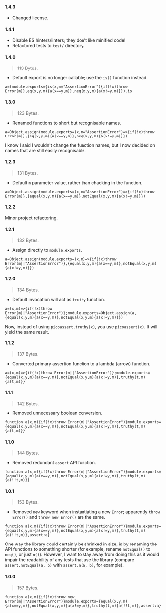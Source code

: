 
#### 1.4.3

- Changed license.

#### 1.4.1

- Disable ES hinters/linters; they don't like minified code!
- Refactored tests to `test/` directory.

#### 1.4.0

> 113 Bytes.

- Default export is no longer callable; use the `is()` function instead.

`a=(module.exports={is(x,m="AssertionError"){if(!x)throw Error(m)},eq(x,y,m){a(x==y,m)},neq(x,y,m){a(x!=y,m)}}).is`

#### 1.3.0

> 123 Bytes.

- Renamed functions to short but recognisable names.

`a=Object.assign(module.exports=(x,m="AssertionError")=>{if(!x)throw Error(m)},{eq(x,y,m){a(x==y,m)},neq(x,y,m){a(x!=y,m)}})`

I know I said I wouldn't change the function names, but I now decided on names
that are still easily recognisable.

#### 1.2.3

> 131 Bytes.

- Default `m` parameter value, rather than chacking in the function.

`a=Object.assign(module.exports=(x,m="AssertionError")=>{if(!x)throw Error(m)},{equal(x,y,m){a(x==y,m)},notEqual(x,y,m){a(x!=y,m)}})`

#### 1.2.2

Minor project refactoring.

#### 1.2.1

> 132 Bytes.

- Assign directly to `module.exports`.

`a=Object.assign(module.exports=(x,m)=>{if(!x)throw Error(m||"AssertionError")},{equal(x,y,m){a(x==y,m)},notEqual(x,y,m){a(x!=y,m)}})`

#### 1.2.0

> 134 Bytes.

- Default invocation will act as `truthy` function.

`a=(x,m)=>{if(!x)throw Error(m||"AssertionError")};module.exports=Object.assign(a,{equal(x,y,m){a(x==y,m)},notEqual(x,y,m){a(x!=y,m)}})`

Now, instead of using `picoassert.truthy(x)`, you use `picoassert(x)`. It will
yield the same result.

#### 1.1.2

> 137 Bytes.

- Converted primary assertion function to a lambda (arrow) function.

`a=(x,m)=>{if(!x)throw Error(m||"AssertionError")};module.exports={equal(x,y,m){a(x==y,m)},notEqual(x,y,m){a(x!=y,m)},truthy(t,m){a(t,m)}}`

#### 1.1.1

> 142 Bytes.

- Removed unnecessary boolean conversion.

`function a(x,m){if(!x)throw Error(m||"AssertionError")}module.exports={equal(x,y,m){a(x==y,m)},notEqual(x,y,m){a(x!=y,m)},truthy(t,m){a(t,m)}}`

#### 1.1.0

> 144 Bytes.

- Removed redundant `assert` API function.

`function a(x,m){if(!x)throw Error(m||"AssertionError")}module.exports={equal(x,y,m){a(x==y,m)},notEqual(x,y,m){a(x!=y,m)},truthy(t,m){a(!!t,m)}}`


#### 1.0.1

> 153 Bytes.

- Removed `new` keyword when instantiating a new `Error`; apparently
  `throw Error()` and `throw new Error()` are the same.

`function a(x,m){if(!x)throw Error(m||"AssertionError")}module.exports={equal(x,y,m){a(x==y,m)},notEqual(x,y,m){a(x!=y,m)},truthy(t,m){a(!!t,m)},assert:a}`

One way the library could certainly be shrinked in size, is by renaming the API
functions to something shorter (for example, rename `notEqual()` to `neq()`, or
just `n()`). However, I want to stay away from doing this as it would impair the
readability of any tests that use the library (compare `assert.notEqual(a, b)`
with `assert.n(a, b)`, for example).

#### 1.0.0

> 157 Bytes.

`function a(x,m){if(!x)throw new Error(m||"AssertionError")}module.exports={equal(x,y,m){a(x==y,m)},notEqual(x,y,m){a(x!=y,m)},truthy(t,m){a(!!t,m)},assert:a}`
